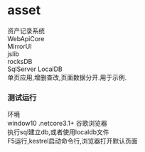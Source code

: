 # asset
资产记录系统  
WebApiCore  
MirrorUI  
jslib  
rocksDB  
SqlServer LocalDB  
单页应用,增删查改,页面数据分开.用于示例.  
### 测试运行
环境  
window10 .netcore3.1+ 谷歌浏览器  
执行sql建立db,或者使用localdb文件  
F5运行,kestrel启动命令行,浏览器打开默认页面  